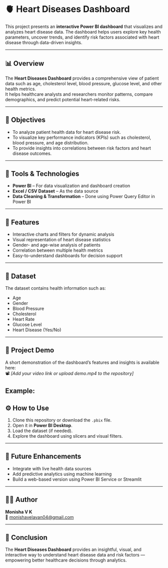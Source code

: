 # 🫀 Heart Diseases Dashboard

This project presents an **interactive Power BI dashboard** that visualizes and analyzes heart disease data. The dashboard helps users explore key health parameters, uncover trends, and identify risk factors associated with heart disease through data-driven insights.

---

## 📊 Overview
The **Heart Diseases Dashboard** provides a comprehensive view of patient data such as age, cholesterol level, blood pressure, glucose level, and other health metrics.  
It helps healthcare analysts and researchers monitor patterns, compare demographics, and predict potential heart-related risks.

---

## 🎯 Objectives
- To analyze patient health data for heart disease risk.
- To visualize key performance indicators (KPIs) such as cholesterol, blood pressure, and age distribution.
- To provide insights into correlations between risk factors and heart disease outcomes.

---

## 🧰 Tools & Technologies
- **Power BI** – For data visualization and dashboard creation  
- **Excel / CSV Dataset** – As the data source  
- **Data Cleaning & Transformation** – Done using Power Query Editor in Power BI  

---

## 🚀 Features
- Interactive charts and filters for dynamic analysis  
- Visual representation of heart disease statistics  
- Gender- and age-wise analysis of patients  
- Correlation between multiple health metrics  
- Easy-to-understand dashboards for decision support  

---

## 📂 Dataset
The dataset contains health information such as:
- Age  
- Gender  
- Blood Pressure  
- Cholesterol  
- Heart Rate  
- Glucose Level  
- Heart Disease (Yes/No)

---

## 🎥 Project Demo
A short demonstration of the dashboard’s features and insights is available here:  
📽️ *[Add your video link or upload demo.mp4 to the repository]*  

Example:  
---

## ⚙️ How to Use
1. Clone this repository or download the `.pbix` file.  
2. Open it in **Power BI Desktop**.  
3. Load the dataset (if needed).  
4. Explore the dashboard using slicers and visual filters.  

---

## 🧩 Future Enhancements
- Integrate with live health data sources  
- Add predictive analytics using machine learning  
- Build a web-based version using Power BI Service or Streamlit  

---

## 👩‍💻 Author
**Monisha V K**  
📧 monishavelavan04@gmail.com  

---

## 🏁 Conclusion
The **Heart Diseases Dashboard** provides an insightful, visual, and interactive way to understand heart disease data and risk factors — empowering better healthcare decisions through analytics.
